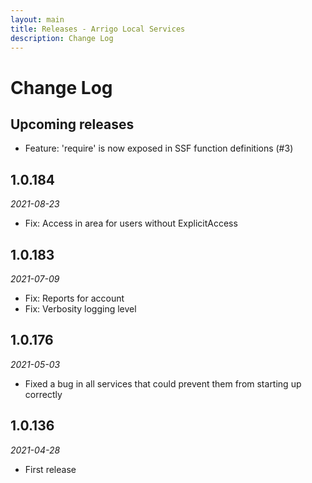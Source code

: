 ```yaml
---
layout: main
title: Releases - Arrigo Local Services
description: Change Log
---
```


# Change Log

## Upcoming releases

* Feature: 'require' is now exposed in SSF function definitions (#3)

## 1.0.184

*2021-08-23*

* Fix: Access in area for users without ExplicitAccess

## 1.0.183

*2021-07-09*

* Fix: Reports for account
* Fix: Verbosity logging level

## 1.0.176

*2021-05-03*

* Fixed a bug in all services that could prevent them from starting up correctly

## 1.0.136

*2021-04-28*

* First release
